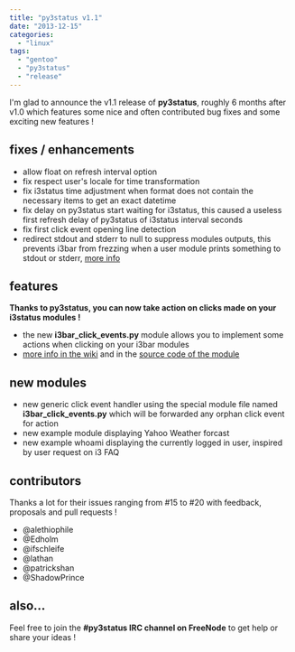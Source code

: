 ```yaml
---
title: "py3status v1.1"
date: "2013-12-15"
categories: 
  - "linux"
tags: 
  - "gentoo"
  - "py3status"
  - "release"
---
```


I'm glad to announce the v1.1 release of **py3status**, roughly 6 months after v1.0 which features some nice and often contributed bug fixes and some exciting new features !

## fixes / enhancements

- allow float on refresh interval option
- fix respect user's locale for time transformation
- fix i3status time adjustment when format does not contain the necessary items to get an exact datetime
- fix delay on py3status start waiting for i3status, this caused a useless first refresh delay of py3status of i3status interval seconds
- fix first click event opening line detection
- redirect stdout and stderr to null to suppress modules outputs, this prevents i3bar from frezzing when a user module prints something to stdout or stderr, [more info](https://github.com/ultrabug/py3status/wiki/Write-your-own-modules#remember)

## features

**Thanks to py3status, you can now take action on clicks made on your i3status modules !**

- the new **i3bar\_click\_events.py** module allows you to implement some actions when clicking on your i3bar modules
- [more info in the wiki](https://github.com/ultrabug/py3status/wiki/handle-i3status-and-i3bar-click-events) and in the [source code of the module](https://github.com/ultrabug/py3status/blob/master/examples/i3bar_click_events.py)

## new modules

- new generic click event handler using the special module file named **i3bar\_click\_events.py** which will be forwarded any orphan click event for action
- new example module displaying Yahoo Weather forcast
- new example whoami displaying the currently logged in user, inspired by user request on i3 FAQ

## contributors

Thanks a lot for their issues ranging from #15 to #20 with feedback, proposals and pull requests !

- @alethiophile
- @Edholm
- @ifschleife
- @lathan
- @patrickshan
- @ShadowPrince

## also...

Feel free to join the **#py3status IRC channel on FreeNode** to get help or share your ideas !
